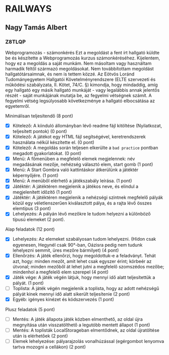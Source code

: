 # RAILWAYS

## Nagy Tamás Albert

### Z8TLQP

Webprogramozás - számonkérés
Ezt a megoldást a fent írt hallgató küldte be és készítette a Webprogramozás kurzus számonkéréséhez.
Kijelentem, hogy ez a megoldás a saját munkám. Nem másoltam vagy használtam harmadik féltől
származó megoldásokat. Nem továbbítottam megoldást hallgatótársaimnak, és nem is tettem közzé.
Az Eötvös Loránd Tudományegyetem Hallgatói Követelményrendszere
(ELTE szervezeti és működési szabályzata, II. Kötet, 74/C. §) kimondja, hogy mindaddig,
amíg egy hallgató egy másik hallgató munkáját - vagy legalábbis annak jelentős részét -
saját munkájának mutatja be, az fegyelmi vétségnek számít.
A fegyelmi vétség legsúlyosabb következménye a hallgató elbocsátása az egyetemről.

Minimálisan teljesítendő (8 pont)

- [x] Kötelező: A kiinduló állományban lévő readme fájl kitöltése (Nyilatkozat, teljesített pontok) (0 pont)
- [x] Kötelező: A játékot egy HTML fájl segítségével, keretrendszerek használata nélkül készítette el. (0 pont)
- [x] Kötelező: A megoldás során teljesen elkerülte a `bad practice` pontban megadott gyakorlatokat. (0 pont)
- [x] Menü: A főmenüben a megfelelő elemek megjelennek: név megadásának mezője, nehézség választó elem, start gomb (1 pont)
- [x] Menü: A Start Gombra való kattintáskor átkerülünk a játéktér képernyőjére. (1 pont)
- [x] Menü: A menüből elérhető a játékszabály leírása. (1 pont)
- [x] Játéktér: A játéktéren megjelenik a játékos neve, és elindul a megjelenített időzítő (1 pont)
- [x] Játéktér: A játéktéren megjelenik a nehézségi szintnek megfelelő pályák közül egy véletlenszerűen kiválasztott pálya, és a rajta lévő összes elemtípus (3 pont)
- [x] Lehelyezés: A pályán lévő mezőkre le tudom helyezni a különböző típusú elemeket (2 pont).

Alap feladatok (12 pont)

- [x] Lehelyezés: Az elemeket szabályosan tudom lehelyezni. (Hídon csak egyenesen, Hegynél csak 90°-ban, Oázisra pedig nem tudunk lehelyezni semmit, üres mezőre bármilyet) (4 pont)
- [x] Ellenőrzés: A játék ellenőrzi, hogy megoldottuk-e a feladványt. Tehát azt, hogy: minden mezőt, amit lehet csak egyszer érint; körbeér az útvonal; minden mezőből át lehet jutni a megfelelő szomszédos mezőbe; mindenhol a megfelelő elem szerepel (4 pont)
- [x] Játék vége: A játék végén látjuk, hogy mennyi idő alatt teljesítettük a pályát. (1 pont)
- [ ] Toplista: A játék végén megjelenik a toplista, hogy az adott nehézségű pályát kinek mennyi idő alatt sikerült teljesítenie (2 pont)
- [x] Egyéb: igényes kinézet és kódszervezés (1 pont)

Plusz feladatok (5 pont)

- [ ] Mentés: A játék állapota játék közben elmenthető, az oldal újra megnyitása után visszatölthető a legutóbb mentett állapot (1 pont)
- [ ] Mentés: A toplisták LocalStorageban elmentődnek, az oldal újratöltése után is elérhetőek (2 pont)
- [ ] Elemek lehelyezése: pályarajzolás vonalhúzással (egérgombot lenyomva tartva mozogni a cellákon) (2 pont)
